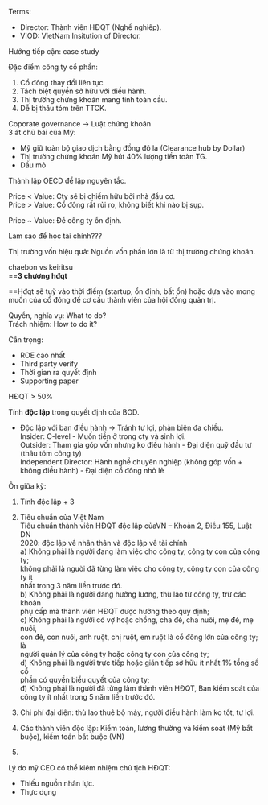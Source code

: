 Terms:  
+ Director: Thành viên HĐQT (Nghề nghiệp).  
+ VIOD: VietNam Insitution of Director.  
  
Hướng tiếp cận: case study  
  
Đặc điểm công ty cổ phần:  
1. Cổ đông thay đổi liên tục  
2. Tách biệt quyền sở hữu với điều hành.  
3. Thị trường chứng khoán mang tính toàn cầu.  
4. Dễ bị thâu tóm trên TTCK.  
  
Coporate governance → Luật chứng khoán  
3 át chủ bài của Mỹ:  
- Mỹ giữ toàn bộ giao dịch bằng đồng đô la (Clearance hub by Dollar)  
- Thị trường chứng khoán Mỹ hút 40% lượng tiền toàn TG.  
- Dầu mỏ  
  
Thành lập OECD để lập nguyên tắc.  
  
Price < Value: Cty sẽ bị chiếm hữu bởi nhà đầu cơ.  
Price > Value: Cổ đông rất rủi ro, không biết khi nào bị sụp.  
  
Price ~ Value: Để công ty ổn định.  
  
  
  
Làm sao để học tài chính???  
  
  
Thị trường vốn hiệu quả: Nguồn vốn phần lớn là từ thị trường chứng khoán.  
  
chaebon vs keiritsu  
==**3 chương hđqt**  
  
==Hđqt sẽ tuỳ vào thời điểm (startup, ổn định, bất ổn) hoặc dựa vào mong muốn của cổ đông để cơ cấu thành viên của hội đồng quản trị.  
  
Quyền, nghĩa vụ: What to do?  
Trách nhiệm: How to do it?  
  
Cẩn trọng:  
+ ROE cao nhất  
+ Third party verify  
+ Thời gian ra quyết định  
+ Supporting paper  
  
HĐQT > 50%  
  
Tính **độc lập** trong quyết định của BOD.  
+ Độc lập với ban điều hành → Tránh tư lợi, phản biện đa chiều.  
Insider: C-level - Muốn tiền ở trong cty và sinh lợi.  
Outsider: Tham gia góp vốn nhưng ko điều hành - Đại diện quỹ đầu tư (thâu tóm công ty)  
Independent Director: Hành nghề chuyên nghiệp (không góp vốn + không điều hành) - Đại diện cổ đông nhỏ lẻ  
  
  
Ôn giữa kỳ:  
1. Tính độc lập + 3  
  
2. Tiêu chuẩn của Việt Nam  
Tiêu chuẩn thành viên HĐQT độc lập củaVN – Khoản 2, Điều 155, Luật DN  
2020: độc lập về nhân thân và độc lập về tài chính  
a) Không phải là người đang làm việc cho công ty, công ty con của công ty;  
không phải là người đã từng làm việc cho công ty, công ty con của công ty ít  
nhất trong 3 năm liền trước đó.  
b) Không phải là người đang hưởng lương, thù lao từ công ty, trừ các khoản  
phụ cấp mà thành viên HĐQT được hưởng theo quy định;  
c) Không phải là người có vợ hoặc chồng, cha đẻ, cha nuôi, mẹ đẻ, mẹ nuôi,  
con đẻ, con nuôi, anh ruột, chị ruột, em ruột là cổ đông lớn của công ty; là  
người quản lý của công ty hoặc công ty con của công ty;  
d) Không phải là người trực tiếp hoặc gián tiếp sở hữu ít nhất 1% tổng số cổ  
phần có quyền biểu quyết của công ty;  
đ) Không phải là người đã từng làm thành viên HĐQT, Ban kiểm soát của  
công ty ít nhất trong 5 năm liền trước đó.  
  
3. Chi phí đại diện: thù lao thuê bộ máy, người điều hành làm ko tốt, tư lợi.  
4. Các thành viên độc lập: Kiểm toán, lương thường và kiểm soát (Mỹ bắt buộc), kiếm toán bắt buộc (VN)  
5.  
  
  
Lý do mỹ CEO có thể kiêm nhiệm chủ tịch HĐQT:  
+ Thiếu nguồn nhân lực.  
+ Thực dụng